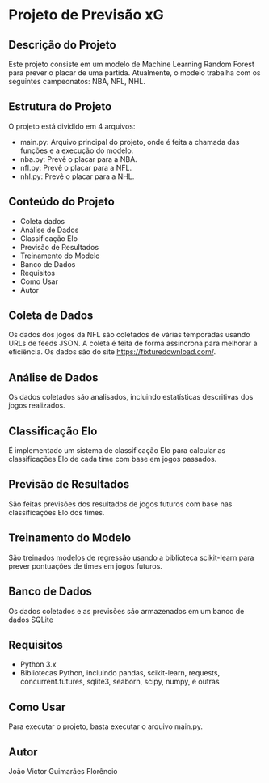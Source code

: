 # Projeto de Previsão xG

## Descrição do Projeto

Este projeto consiste em um modelo de Machine Learning Random Forest para prever o placar de uma partida. Atualmente, o modelo trabalha com os seguintes campeonatos: NBA, NFL, NHL.

## Estrutura do Projeto

O projeto está dividido em 4 arquivos:

- main.py: Arquivo principal do projeto, onde é feita a chamada das funções e a execução do modelo.
- nba.py: Prevê o placar para a NBA.
- nfl.py: Prevê o placar para a NFL.
- nhl.py: Prevê o placar para a NHL.

## Conteúdo do Projeto

* Coleta dados
* Análise de Dados
* Classificação Elo
* Previsão de Resultados
* Treinamento do Modelo
* Banco de Dados
* Requisitos
* Como Usar
* Autor

## Coleta de Dados
Os dados dos jogos da NFL são coletados de várias temporadas usando URLs de feeds JSON. A coleta é feita de forma assíncrona para melhorar a eficiência. Os dados são do site https://fixturedownload.com/.

## Análise de Dados
Os dados coletados são analisados, incluindo estatísticas descritivas dos jogos realizados.

## Classificação Elo
É implementado um sistema de classificação Elo para calcular as classificações Elo de cada time com base em jogos passados.

## Previsão de Resultados
São feitas previsões dos resultados de jogos futuros com base nas classificações Elo dos times.

## Treinamento do Modelo
São treinados modelos de regressão usando a biblioteca scikit-learn para prever pontuações de times em jogos futuros.

## Banco de Dados
Os dados coletados e as previsões são armazenados em um banco de dados SQLite 

## Requisitos
* Python 3.x
* Bibliotecas Python, incluindo pandas, scikit-learn, requests, concurrent.futures, sqlite3, seaborn, scipy, numpy, e outras

## Como Usar
Para executar o projeto, basta executar o arquivo main.py.

## Autor
João Victor Guimarães Florêncio
